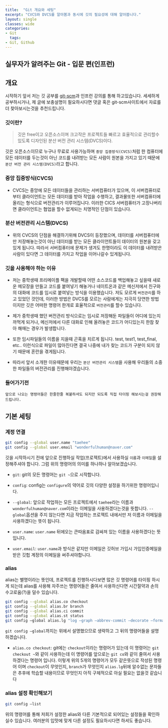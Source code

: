 ```yaml
---
title:  "Git 개요와 세팅"
excerpt: "CVCS와 DVCS를 알아봄과 동시에 깃의 필요성에 대해 알아봅니다."
layout: single
classes: wide
categories:
- Git
  tags:
- Git, Github
---
```


## 실무자가 알려주는 Git - 입문 편(인프런)
## 개요
시작하기 앞서 저는 깃 공부를 [git-scm](https://git-scm.com)과 인프런 강의를 통해 하고있습니다. 세세하게 공부하시거나, 제 글에 보충설명이 필요하시다면 댓글 혹은 git-scm사이트에서 자료를 더 찾아보시는것을 추천드립니다.
### 깃이란?
> 깃은 free이고 오픈소스이며 크고작은 프로젝트들 빠르고 효율적으로 관리할수 있도록 디자인된 분산 버전 관리 시스템(DVCS)이다.

깃은 오픈소스이므로 누구나 무료로 사용가능하며 `중앙 집중방식(CVCS)`처럼 한 컴퓨터에 모든 데이터를 두는것이 아닌 코드를 내려받는 모든 사람이 원본을 가지고 있기 때문에 `분산 버전 관리 시스템(DVCS)`라고 합니다.

### 중앙 집중방식(CVCS)
- CVCS는 중앙에 모든 데이터들을 관리하는 서버컴퓨터가 있으며, 이 서버컴퓨터로부터 클라이언트는 모든 데이터를 받아 작업을 수행하고, 결과물또한 서버컴퓨터에 올리는 형식으로 버전관리가 이루어집니다. 이러한 CICS 서버컴퓨터가 고장나버리면 클라이언트는 협업을 할수 없게되는 치명적인 단점이 있습니다.

### 분산 버전관리 시스템(DVCS)
- 위의 CVCS의 단점을 해결하기위해 DVCS이 등장했으며, 데이터를 서버컴퓨터에만 저장해놓는것이 아닌 데이터를 받는 모든 클라이언트들이 데이터의 원본을 갖고있게 됩니다. 따라서 서버컴퓨터에 문제가 생겨도 한명이라도 이 데이터를 내려받은 사람이 있다면 그 데이터를 가지고 작업을 이어나갈수 있게됩니다.

### 깃을 사용해야 하는 이유
- 저는 중학생때 프리메이플 팩을 개발할때 어떤 소스코드를 백업해놓고 싶을때 새로운 메모장을 만들고 코드를 붙여넣기 해놓거나 네이트온과 같은 메신저에서 친구와의 대화에 코드를 임시로 붙여넣는 방식을 이용했습니다. 저도 모르게 `버전관리`를 하고 있었던 것인데, 이러한 방법은 DVCS를 모르는 사람에게는 지극히 당연한 방법이지만 깃은 어떠한 명령어 한개로 효율적으로 `버전관리`를 할수 있습니다.


- 제가 중학생때 했던 버전관리 방식으로는 임시로 저장해둔 파일들이 어디에 있는지 까먹게 되거나, 메신저에서 다른 대화로 인해 올려놓은 코드가 어디있는지 한참 찾아 해매는 경우가 발생합니다.


- 또한 임시파일들의 이름을 지을때 곤혹을 치르게 됩니다. test, test1, test_final, etc.. 이런식으로 파일이 많아진다면 결국 나중에 내가 찾는 코드가 구분이 되지 않기 때문에 혼란을 겪게됩니다.


- 따라서 앞서 소개한 이유때문에 우리는 `분산 버전관리 시스템`을 사용해 우리들의 소중한 파일들의 버전관리를 진행해야겠습니다.

### 들어가기전
`앞으로 나오는 명령어들은 한줄한줄 복붙하셔도 되지만 되도록 직접 타이핑 해보시는걸 권장해 드립니다.`

## 기본 세팅

### 계정 연결
```bash
git config --global user.name "taehee"
git config --global user.email "wonderfulhuman@naver.com"
```
깃을 시작하시기 전에 앞으로 진행하실 작업(프로젝트)에서 사용하실 `이름`과 `이메일`을 설정해주셔야 합니다. 그럼 위의 명령어의 의미를 하나하나 알아보겠습니다.

- `git`: git의 모든 명령어는 `git ~`으로 시작합니다.


- `config`: config는 `configure`의 약어로 깃의 다양한 설정을 하기위한 명령어입니다.


- `--global`: 앞으로 작업하는 모든 프로젝트에서 `taehee`라는 이름과 `wonderfulhuman@naver.com`이라는 이메일을 사용하겠다는것을 뜻합니다. `--global`옵션을 주지 않는다면 지금 작업하는 프로젝트 내에서만 저 이름과 이메일을 사용하겠다는 뜻이 됩니다.


- `user.name`: `user.name` 뒤에오는 큰따옴표로 감싸져 있는 이름을 사용하겠다는 뜻입니다.

- `user.email`: `user.name`과 방식은 같지만 이메일은 깃허브 가입시 가입인증메일을 받은 깃헙 계정의 이메일을 써주셔야합니다.

### alias
alias는 별명이라는 뜻인데, 프로젝트를 진행하시다보면 많은 깃 명령어를 타이핑 하시게 되는데 alias를 사용해 자주쓰는 명령어들은 줄여서 사용하신다면 시간절약과 손의 수고로움(?)을 덜수 있습니다.

```bash
git config --global alias.co checkout
git config --global alias.br branch
git config --global alias.ci commit
git config --global alias.st status
git config —global alias.lg "log —graph —abbrev-commit —decorate —format=format:'%C(bold blue)%h%C(reset) - %C(bold green)(%ar)%C(reset) %C(white)%s%C(reset) %C(dim white)- %an%C(reset)%C(bold yellow)%d%C(reset)' —all"
```
`git config —global`까지는 위에서 설명했으므로 생략하고 그 뒤의 명령어들을 설명하겠습니다.

- `alias.co checkout`: git에는 `checkout`이라는 명령어가 있는데 이 명령어는 `git checkout ~`와 같이 사용하는데 이 명령어를 앞으로는 `git co`와 같이 줄여서 사용하겠다는 명령어 입니다. 이렇게 위의 5개의 명령어가 모두 같은뜻으로 작성된 명령어 이며 `checkout`이 무엇인지, `branch`가 무엇인지 `alias.lg`뒤에 알수없는 문자들은 추후에 학습할 내용이므로 무엇인지 아직 구체적으로 아실 필요는 없을것 같습니다

### alias 설정 확인해보기
```bash
git config —list
```
위의 명령어를 통해 저희가 설정한 alias와 다른 기본적으로 되어있는 설정들을 확인하실수 있습니다. 여러분의 입맛에 맞게 다른 설정도 필요하시다면 하셔도 좋습니다.

